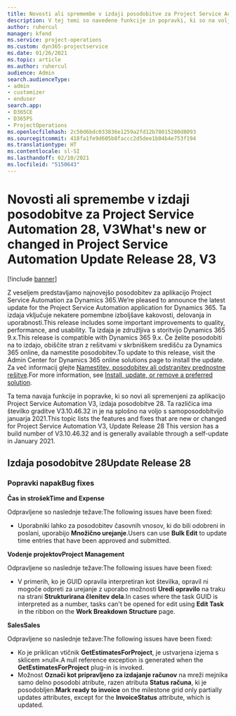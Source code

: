 ```yaml
---
title: Novosti ali spremembe v izdaji posodobitve za Project Service Automation 28, V3
description: V tej temi so navedene funkcije in popravki, ki so na voljo za Project Service Automation V3, izdaja posodobitve 28.
author: ruhercul
manager: kfend
ms.service: project-operations
ms.custom: dyn365-projectservice
ms.date: 01/26/2021
ms.topic: article
ms.author: ruhercul
audience: Admin
search.audienceType:
- admin
- customizer
- enduser
search.app:
- D365CE
- D365PS
- ProjectOperations
ms.openlocfilehash: 2c50d6bdc033836e1259a2fd12b78015280d8093
ms.sourcegitcommit: 418fa1fe9d605b8faccc2d5dee1b04b4e753f194
ms.translationtype: HT
ms.contentlocale: sl-SI
ms.lasthandoff: 02/10/2021
ms.locfileid: "5150643"
---
```

# <a name="whats-new-or-changed-in-project-service-automation-update-release-28-v3"></a><span data-ttu-id="0472f-103">Novosti ali spremembe v izdaji posodobitve za Project Service Automation 28, V3</span><span class="sxs-lookup"><span data-stu-id="0472f-103">What's new or changed in Project Service Automation Update Release 28, V3</span></span>

[!include [banner](../includes/psa-now-project-operations.md)]

<span data-ttu-id="0472f-104">Z veseljem predstavljamo najnovejšo posodobitev za aplikacijo Project Service Automation za Dynamics 365.</span><span class="sxs-lookup"><span data-stu-id="0472f-104">We’re pleased to announce the latest update for the Project Service Automation application for Dynamics 365.</span></span> <span data-ttu-id="0472f-105">Ta izdaja vključuje nekatere pomembne izboljšave kakovosti, delovanja in uporabnosti.</span><span class="sxs-lookup"><span data-stu-id="0472f-105">This release includes some important improvements to quality, performance, and usability.</span></span> <span data-ttu-id="0472f-106">Ta izdaja je združljiva s storitvijo Dynamics 365 9.x.</span><span class="sxs-lookup"><span data-stu-id="0472f-106">This release is compatible with Dynamics 365 9.x.</span></span> <span data-ttu-id="0472f-107">Če želite posodobiti na to izdajo, obiščite stran z rešitvami v skrbniškem središču za Dynamics 365 online, da namestite posodobitev.</span><span class="sxs-lookup"><span data-stu-id="0472f-107">To update to this release, visit the Admin Center for Dynamics 365 online solutions page to install the update.</span></span> <span data-ttu-id="0472f-108">Za več informacij glejte [Namestitev, posodobitev ali odstranitev prednostne rešitve](https://docs.microsoft.com/power-platform/admin/install-remove-preferred-solution).</span><span class="sxs-lookup"><span data-stu-id="0472f-108">For more information, see [Install, update, or remove a preferred solution](https://docs.microsoft.com/power-platform/admin/install-remove-preferred-solution).</span></span>

<span data-ttu-id="0472f-109">Ta tema navaja funkcije in popravke, ki so novi ali spremenjeni za aplikacijo Project Service Automation V3, izdaja posodobitve 28. Ta različica ima številko graditve V3.10.46.32 in je na splošno na voljo s samoposodobitvijo januarja 2021.</span><span class="sxs-lookup"><span data-stu-id="0472f-109">This topic lists the features and fixes that are new or changed for Project Service Automation V3, Update Release 28 This version has a build number of V3.10.46.32 and is generally available through a self-update in January 2021.</span></span>

## <a name="update-release-28"></a><span data-ttu-id="0472f-110">Izdaja posodobitve 28</span><span class="sxs-lookup"><span data-stu-id="0472f-110">Update Release 28</span></span>

### <a name="bug-fixes"></a><span data-ttu-id="0472f-111">Popravki napak</span><span class="sxs-lookup"><span data-stu-id="0472f-111">Bug fixes</span></span>

<span data-ttu-id="0472f-112">**Čas in strošek**</span><span class="sxs-lookup"><span data-stu-id="0472f-112">**Time and Expense**</span></span>

<span data-ttu-id="0472f-113">Odpravljene so naslednje težave:</span><span class="sxs-lookup"><span data-stu-id="0472f-113">The following issues have been fixed:</span></span>

- <span data-ttu-id="0472f-114">Uporabniki lahko za posodobitev časovnih vnosov, ki do bili odobreni in poslani, uporabijo **Množično urejanje**.</span><span class="sxs-lookup"><span data-stu-id="0472f-114">Users can use **Bulk Edit** to update time entries that have been approved and submitted.</span></span>

<span data-ttu-id="0472f-115">**Vodenje projektov**</span><span class="sxs-lookup"><span data-stu-id="0472f-115">**Project Management**</span></span>

<span data-ttu-id="0472f-116">Odpravljene so naslednje težave:</span><span class="sxs-lookup"><span data-stu-id="0472f-116">The following issues have been fixed:</span></span>

- <span data-ttu-id="0472f-117">V primerih, ko je GUID opravila interpretiran kot številka, opravil ni mogoče odpreti za urejanje z uporabo možnosti **Uredi opravilo** na traku na strani **Strukturirana členitev dela**.</span><span class="sxs-lookup"><span data-stu-id="0472f-117">In cases where the task GUID is interpreted as a number, tasks can't be opened for edit using **Edit Task** in the ribbon on the **Work Breakdown Structure** page.</span></span>

<span data-ttu-id="0472f-118">**Sales**</span><span class="sxs-lookup"><span data-stu-id="0472f-118">**Sales**</span></span>

<span data-ttu-id="0472f-119">Odpravljene so naslednje težave:</span><span class="sxs-lookup"><span data-stu-id="0472f-119">The following issues have been fixed:</span></span>

- <span data-ttu-id="0472f-120">Ko je priklican vtičnik **GetEstimatesForProject**, je ustvarjena izjema s sklicem »null«.</span><span class="sxs-lookup"><span data-stu-id="0472f-120">A null reference exception is generated when the **GetEstimatesForProject** plug-in is invoked.</span></span>
- <span data-ttu-id="0472f-121">Možnost **Označi kot pripravljeno za izdajanje računov** na mreži mejnika samo delno posodobi atribute, razen atributa **Status računa**, ki je posodobljen.</span><span class="sxs-lookup"><span data-stu-id="0472f-121">**Mark ready to invoice** on the milestone grid only partially updates attributes, except for the **InvoiceStatus** attribute, which is updated.</span></span>

